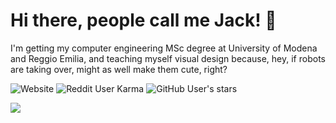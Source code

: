 # Hi there, people call me Jack! 🌵

I'm getting my computer engineering MSc degree at University of Modena and Reggio Emilia, and teaching myself visual design because, hey, if robots are taking over, might as well make them cute, right?

![Website](https://img.shields.io/website?url=https%3A%2F%2Fjacksalici.com)
![Reddit User Karma](https://img.shields.io/reddit/user-karma/combined/jacksalici?color=orange&label=Reddit%20Karma&logo=reddit&logoColor=white)
![GitHub User's stars](https://img.shields.io/github/stars/jacksalici?label=GitHub%20Stars&logo=github)

![](https://hit.yhype.me/github/profile?user_id=58181697)



